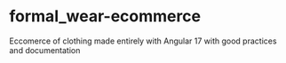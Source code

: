 # formal_wear-ecommerce
Eccomerce of clothing  made entirely with Angular 17 with good practices and documentation
